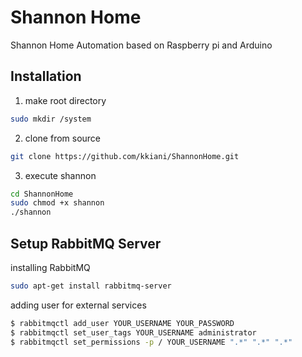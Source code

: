 # Shannon Home
Shannon Home Automation based on Raspberry pi and Arduino

## Installation
1. make root directory
```bash
sudo mkdir /system
```
2. clone from source
```bash
git clone https://github.com/kkiani/ShannonHome.git
```
3. execute shannon
```bash
cd ShannonHome
sudo chmod +x shannon
./shannon
```
## Setup RabbitMQ Server
installing RabbitMQ
```bash
sudo apt-get install rabbitmq-server
```
adding user for external services
```bash
$ rabbitmqctl add_user YOUR_USERNAME YOUR_PASSWORD
$ rabbitmqctl set_user_tags YOUR_USERNAME administrator
$ rabbitmqctl set_permissions -p / YOUR_USERNAME ".*" ".*" ".*"
```